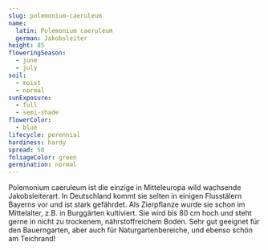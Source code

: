 ```yaml
---
slug: polemonium-caeruleum
name:
  latin: Polemonium caeruleum
  german: Jakobsleiter
height: 85
floweringSeason:
  - june
  - july
soil:
  - moist
  - normal
sunExposure:
  - full
  - semi-shade
flowerColor:
  - blue
lifecycle: perennial
hardiness: hardy
spread: 50
foliageColor: green
germination: normal
---
```


Polemonium caeruleum ist die einzige in Mitteleuropa wild wachsende
Jakobsleiterart. In Deutschland kommt sie selten in einigen Flusstälern Bayerns
vor und ist stark gefährdet. Als Zierpflanze wurde sie schon im Mittelalter,
z.B. in Burggärten kultiviert. Sie wird bis 80 cm hoch und steht gerne in nicht
zu trockenem, nährstoffreichem Boden. Sehr gut geeignet für den Bauerngarten,
aber auch für Naturgartenbereiche, und ebenso schön am Teichrand!
